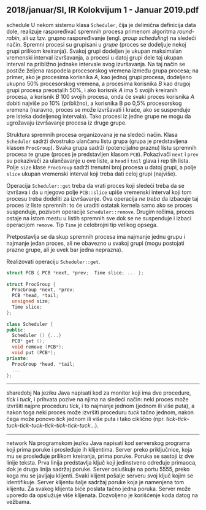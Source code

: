 2018/januar/SI, IR Kolokvijum 1 - Januar 2019.pdf
--------------------------------------------------------------------------------
schedule
U  nekom  sistemu  klasa `Scheduler`,  čija  je  delimična  definicija  data  dole,  realizuje raspoređivač  spremnih  procesa  primenom  algoritma *round-robin*,  ali  uz  tzv. grupno raspoređivanje (engl. *group scheduling*)  na  sledeći  način.  Spremni  procesi  su  grupisani  u *grupe* (proces se dodeljuje nekoj grupi prilikom kreiranja). Svakoj grupi dodeljen je ukupan maksimalan vremenski interval izvršavanja, a procesi u datoj grupi dele taj ukupan interval na približno  jednake  intervale  svog  izvršavanja.  Na  taj  način  se  postiže  željena  raspodela procesorskog vremena između grupa procesa; na primer, ako je procesima korisnika *A*, kao jednoj grupi procesa, dodeljeno ukupno 50% procesorskog vremena, a procesima korisnika *B* kao drugoj grupi procesa preostalih 50%, i ako korisnik *A* ima 5 svojih kreiranih procesa, a korisnik *B* 100  svojih  procesa,  onda  će  svaki  proces  korisnika *A* dobiti  najviše  po  10% (približno), a korisnika B po 0,5% procesorskog vremena (naravno, proces se može izvršavati i kraće, ako se suspenduje pre isteka dodeljenog intervala). Tako procesi iz jedne grupe ne mogu da ugrožavaju izvršavanje procesa iz druge grupe. 

Struktura  spremnih  procesa  organizovana  je  na  sledeći  način.  Klasa `Scheduler` sadrži dvostruko  ulančanu  listu  grupa  (grupa  je  predstavljena  klasom `ProcGroup`).  Svaka  grupa sadrži (potencijalno praznu) listu spremnih procesa te grupe (proces je predstavljen klasom `PCB`). Pokazivači `next` i `prev` su pokazivači za ulančavanje u ove liste, a `head` i `tail` glava i rep tih lista. Polje `size` klase `ProcGroup` sadrži trenutni broj procesa u datoj grupi, a polje `slice` ukupan vremenski interval koji treba dati celoj grupi (najviše). 

Operacija `Scheduler::get` treba  da  vrati  proces  koji  sledeći  treba  da  se  izvršava  i  da  u njegovo  polje `PCB::slice` upiše  vremenski  interval  koji  tom  procesu  treba  dodeliti  za izvršavanje.  Ova  operacija *ne treba* da  izbacuje  taj  proces  iz  liste  spremnih:  to će  uraditi ostatak  kernela  samo  ako  se  proces  suspenduje,  pozivom  operacije `Scheduler::remove`. Drugim rečima, proces ostaje na istom mestu u listih spremnih sve dok se ne suspenduje i izbaci operacijom `remove`. Tip `Time` je celobrojni tip velikog opsega.

Pretpostavlja se da skup spremnih procesa ima najmanje jednu grupu i najmanje jedan proces, ali ne obavezno u svakoj grupi (mogu postojati prazne grupe, ali je uvek bar jedna neprazna). 

Realizovati operaciju `Scheduler::get`.
```cpp
struct PCB { PCB *next, *prev;  Time slice; ... }; 
 
struct ProcGroup { 
  ProcGroup *next, *prev; 
  PCB *head, *tail; 
  unsigned size; 
  Time slice; 
}; 
 
class Scheduler { 
public:  
  Scheduler () {...} 
  PCB* get (); 
  void remove (PCB*); 
  void put (PCB*); 
private: 
  ProcGroup *head, *tail; 
  ... 
}; 
```

--------------------------------------------------------------------------------
sharedobj
Na jeziku Java napisati kod za monitor koji ima dve procedure, *tick* i *tuck*, i prihvata pozive na njima na sledeći način: neki proces može izvršiti najpre proceduru *tick*, i to najmanje jednom (jednom ili više puta), a nakon toga neki proces može izvršiti proceduru *tuck* tačno jednom, nakon čega može ponovo *tick* jednom ili više puta i tako ciklično (npr. *tick*-*tick*-*tuck*-*tick*-*tuck*-*tick*-*tick*-*tick*-*tuck*...). 

--------------------------------------------------------------------------------
network
Na programskom jeziku Java napisati kod serverskog programa koji prima poruke i prosleđuje ih  klijentima.  Server  preko  priključnice,  koja  mu  se  prosleđuje  prilikom  kreiranja,  prima poruke.  Poruka  se  sastoji iz dve linije teksta. Prva linija predstavlja ključ koji jedinstveno određuje primaoca, dok je druga linija sadržaj poruke. Server osluškuje na portu 5555, preko koga mu se javljaju klijenti. Svaki klijent pošalje serveru svoj ključ kojim se identifikuje. Server klijentu šalje sadržaj poruke koja je namenjena tom klijentu. Za svakog klijenta biće poslata tačno jedna poruka. Server može uporedo da opslužuje više klijenata. Dozvoljeno je korišćenje koda datog na vežbama. 
